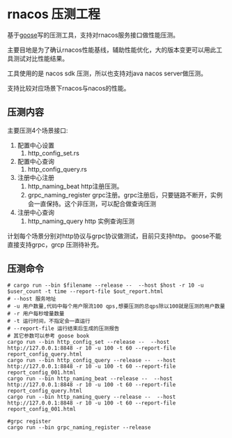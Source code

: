 
# rnacos 压测工程

基于[goose](https://book.goose.rs/)写的压测工具，支持对rnacos服务接口做性能压测。

主要目地是为了确认rnacos性能基线，辅助性能优化，大的版本变更可以用此工具测试对比性能结果。

工具使用的是 nacos sdk 压测，所以也支持对java nacos server做压测。

支持比较对应场景下rnacos与nacos的性能。

## 压测内容

主要压测4个场景接口:

1. 配置中心设置
   1. http_config_set.rs
2. 配置中心查询
   1. http_config_query.rs
3. 注册中心注册
   1. http_naming_beat http注册压测。
   2. grpc_naming_register  grpc注册。grpc注册后，只要链路不断开，实例会一直保持。这个非压测，可以配合做查询压测
4. 注册中心查询
   1. http_naming_query http 实例查询压测

计划每个场景分别对http协议与grpc协议做测试，目前只支持http。
goose不能直接支持grpc，grcp 压测待补充。

## 压测命令


```shell
# cargo run --bin $filename --release --  --host $host -r 10 -u $user_count -t time --report-file $out_report.html
# --host 服务地址
# -u 用户数量,代码中每个用户限流100 qps,想要压测的总qps除以100就是压测的用户数量
# -r 用户每秒增量数量
# -t 运行时间，不指定会一直运行
# --report-file 运行结束后生成的压测报告
# 其它参数可以参考 goose book
cargo run --bin http_config_set --release --  --host http://127.0.0.1:8848 -r 10 -u 100 -t 60 --report-file report_config_query.html
cargo run --bin http_config_query --release --  --host http://127.0.0.1:8848 -r 10 -u 100 -t 60 --report-file report_config_001.html
cargo run --bin http_naming_beat --release --  --host http://127.0.0.1:8848 -r 10 -u 100 -t 60 --report-file report_config_query.html
cargo run --bin http_naming_query --release --  --host http://127.0.0.1:8848 -r 10 -u 100 -t 60 --report-file report_config_001.html

#grpc register
cargo run --bin grpc_naming_register --release

```

